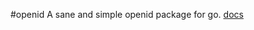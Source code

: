 #openid
A sane and simple openid package for go.
[docs](http://godoc.org/github.com/TShadwell/openid)

